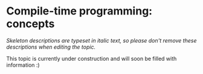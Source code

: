 # Compile-time programming: concepts

_Skeleton descriptions are typeset in italic text,_
_so please don't remove these descriptions when editing the topic._

This topic is currently under construction and will soon be filled with information :)
